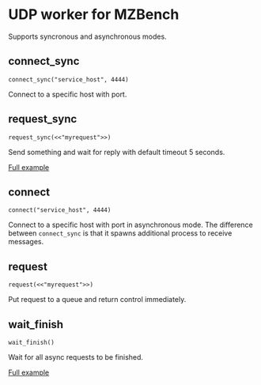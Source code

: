 # UDP worker for MZBench

Supports syncronous and asynchronous modes.

## connect_sync

	connect_sync("service_host", 4444)

Connect to a specific host with port.

## request_sync

	request_sync(<<"myrequest">>)

Send something and wait for reply with default timeout 5 seconds.

[Full example](examples/sync.bdl)

## connect

	connect("service_host", 4444)

Connect to a specific host with port in asynchronous mode. The difference between `connect_sync` is that it spawns additional process to receive messages.

## request

	request(<<"myrequest">>)

Put request to a queue and return control immediately.

## wait_finish

	wait_finish()

Wait for all async requests to be finished.

[Full example](examples/async.bdl)
